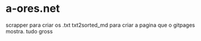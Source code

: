 # a-ores.net
scrapper para criar os .txt
txt2sorted_md para criar a pagina que o gitpages mostra.
tudo gross